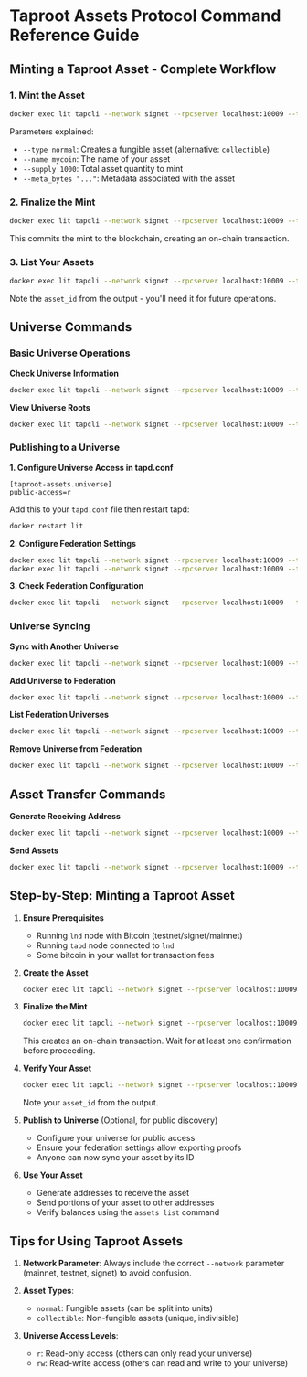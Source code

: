 # Taproot Assets Protocol Command Reference Guide

## Minting a Taproot Asset - Complete Workflow

### 1. Mint the Asset

```bash
docker exec lit tapcli --network signet --rpcserver localhost:10009 --tlscertpath /root/.lnd/tls.cert --macaroonpath /root/.tapd/data/signet/admin.macaroon assets mint --type normal --name mycoin --supply 1000 --meta_bytes "My first Taproot Asset"
```

Parameters explained:
- `--type normal`: Creates a fungible asset (alternative: `collectible`)
- `--name mycoin`: The name of your asset
- `--supply 1000`: Total asset quantity to mint
- `--meta_bytes "..."`: Metadata associated with the asset

### 2. Finalize the Mint

```bash
docker exec lit tapcli --network signet --rpcserver localhost:10009 --tlscertpath /root/.lnd/tls.cert --macaroonpath /root/.tapd/data/signet/admin.macaroon assets mint finalize
```

This commits the mint to the blockchain, creating an on-chain transaction.

### 3. List Your Assets

```bash
docker exec lit tapcli --network signet --rpcserver localhost:10009 --tlscertpath /root/.lnd/tls.cert --macaroonpath /root/.tapd/data/signet/admin.macaroon assets list
```

Note the `asset_id` from the output - you'll need it for future operations.

## Universe Commands

### Basic Universe Operations

**Check Universe Information**
```bash
docker exec lit tapcli --network signet --rpcserver localhost:10009 --tlscertpath /root/.lnd/tls.cert --macaroonpath /root/.tapd/data/signet/admin.macaroon universe info
```

**View Universe Roots**
```bash
docker exec lit tapcli --network signet --rpcserver localhost:10009 --tlscertpath /root/.lnd/tls.cert --macaroonpath /root/.tapd/data/signet/admin.macaroon universe roots
```

### Publishing to a Universe

**1. Configure Universe Access in tapd.conf**
```
[taproot-assets.universe]
public-access=r
```
Add this to your `tapd.conf` file then restart tapd:
```bash
docker restart lit
```

**2. Configure Federation Settings**
```bash
docker exec lit tapcli --network signet --rpcserver localhost:10009 --tlscertpath /root/.lnd/tls.cert --macaroonpath /root/.tapd/data/signet/admin.macaroon universe federation config global --proof_type issuance --allow_insert true --allow_export true
docker exec lit tapcli --network signet --rpcserver localhost:10009 --tlscertpath /root/.lnd/tls.cert --macaroonpath /root/.tapd/data/signet/admin.macaroon universe federation config global --proof_type transfer --allow_insert true --allow_export true
```

**3. Check Federation Configuration**
```bash
docker exec lit tapcli --network signet --rpcserver localhost:10009 --tlscertpath /root/.lnd/tls.cert --macaroonpath /root/.tapd/data/signet/admin.macaroon universe federation config info
```

### Universe Syncing

**Sync with Another Universe**
```bash
docker exec lit tapcli --network signet --rpcserver localhost:10009 --tlscertpath /root/.lnd/tls.cert --macaroonpath /root/.tapd/data/signet/admin.macaroon universe sync --universe_host <host:port> --asset_id <asset_id>
```

**Add Universe to Federation**
```bash
docker exec lit tapcli --network signet --rpcserver localhost:10009 --tlscertpath /root/.lnd/tls.cert --macaroonpath /root/.tapd/data/signet/admin.macaroon universe federation add --universe_host <host:port>
```

**List Federation Universes**
```bash
docker exec lit tapcli --network signet --rpcserver localhost:10009 --tlscertpath /root/.lnd/tls.cert --macaroonpath /root/.tapd/data/signet/admin.macaroon universe federation list
```

**Remove Universe from Federation**
```bash
docker exec lit tapcli --network signet --rpcserver localhost:10009 --tlscertpath /root/.lnd/tls.cert --macaroonpath /root/.tapd/data/signet/admin.macaroon universe federation del --universe_host <host:port>
```

## Asset Transfer Commands

**Generate Receiving Address**
```bash
docker exec lit tapcli --network signet --rpcserver localhost:10009 --tlscertpath /root/.lnd/tls.cert --macaroonpath /root/.tapd/data/signet/admin.macaroon addrs new --asset_id <asset_id> --amt <amount>
```

**Send Assets**
```bash
docker exec lit tapcli --network signet --rpcserver localhost:10009 --tlscertpath /root/.lnd/tls.cert --macaroonpath /root/.tapd/data/signet/admin.macaroon assets send --addr <encoded_address>
```

## Step-by-Step: Minting a Taproot Asset

1. **Ensure Prerequisites**
   - Running `lnd` node with Bitcoin (testnet/signet/mainnet)
   - Running `tapd` node connected to `lnd`
   - Some bitcoin in your wallet for transaction fees

2. **Create the Asset**
   ```bash
   docker exec lit tapcli --network signet --rpcserver localhost:10009 --tlscertpath /root/.lnd/tls.cert --macaroonpath /root/.tapd/data/signet/admin.macaroon assets mint --type normal --name mycoin --supply 1000 --meta_bytes "My first Taproot Asset"
   ```

3. **Finalize the Mint**
   ```bash
   docker exec lit tapcli --network signet --rpcserver localhost:10009 --tlscertpath /root/.lnd/tls.cert --macaroonpath /root/.tapd/data/signet/admin.macaroon assets mint finalize
   ```
   This creates an on-chain transaction. Wait for at least one confirmation before proceeding.

4. **Verify Your Asset**
   ```bash
   docker exec lit tapcli --network signet --rpcserver localhost:10009 --tlscertpath /root/.lnd/tls.cert --macaroonpath /root/.tapd/data/signet/admin.macaroon assets list
   ```
   Note your `asset_id` from the output.

5. **Publish to Universe** (Optional, for public discovery)
   - Configure your universe for public access
   - Ensure your federation settings allow exporting proofs
   - Anyone can now sync your asset by its ID

6. **Use Your Asset**
   - Generate addresses to receive the asset
   - Send portions of your asset to other addresses
   - Verify balances using the `assets list` command

## Tips for Using Taproot Assets

1. **Network Parameter**: Always include the correct `--network` parameter (mainnet, testnet, signet) to avoid confusion.

2. **Asset Types**:
   - `normal`: Fungible assets (can be split into units)
   - `collectible`: Non-fungible assets (unique, indivisible)

3. **Universe Access Levels**:
   - `r`: Read-only access (others can only read your universe)
   - `rw`: Read-write access (others can read and write to your universe)
